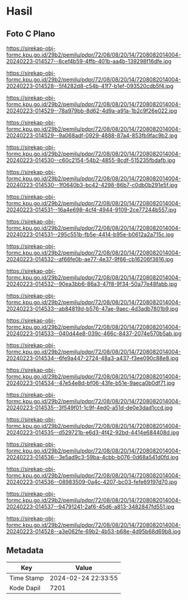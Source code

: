 # Hasil

## Foto C Plano

https://sirekap-obj-formc.kpu.go.id/29b2/pemilu/pdpr/72/08/08/20/14/7208082014004-20240223-014527--8cef4b59-4ffb-401b-aa4b-139298f16dfe.jpg

https://sirekap-obj-formc.kpu.go.id/29b2/pemilu/pdpr/72/08/08/20/14/7208082014004-20240223-014528--5f4282d8-c54b-41f7-b1ef-093520cdb5f4.jpg

https://sirekap-obj-formc.kpu.go.id/29b2/pemilu/pdpr/72/08/08/20/14/7208082014004-20240223-014529--78a979bb-8d62-4d9a-a91a-1b2c9f26e022.jpg

https://sirekap-obj-formc.kpu.go.id/29b2/pemilu/pdpr/72/08/08/20/14/7208082014004-20240223-014529--9a068adf-0929-4888-87a4-853fb9fac9b2.jpg

https://sirekap-obj-formc.kpu.go.id/29b2/pemilu/pdpr/72/08/08/20/14/7208082014004-20240223-014530--c60c2154-54b2-4855-8cdf-515235fbdafb.jpg

https://sirekap-obj-formc.kpu.go.id/29b2/pemilu/pdpr/72/08/08/20/14/7208082014004-20240223-014530--1f0640b3-bc42-4298-86b7-c0db0b291e5f.jpg

https://sirekap-obj-formc.kpu.go.id/29b2/pemilu/pdpr/72/08/08/20/14/7208082014004-20240223-014531--16a4e698-4cf4-4944-9109-2ce77244b557.jpg

https://sirekap-obj-formc.kpu.go.id/29b2/pemilu/pdpr/72/08/08/20/14/7208082014004-20240223-014531--295c551b-fb5e-4414-b95e-b0612a2a715c.jpg

https://sirekap-obj-formc.kpu.go.id/29b2/pemilu/pdpr/72/08/08/20/14/7208082014004-20240223-014532--af66fe0b-ae77-4e37-9f66-cb16206f3616.jpg

https://sirekap-obj-formc.kpu.go.id/29b2/pemilu/pdpr/72/08/08/20/14/7208082014004-20240223-014532--90ea3bb6-86a3-47f8-9f34-50a77e48fabb.jpg

https://sirekap-obj-formc.kpu.go.id/29b2/pemilu/pdpr/72/08/08/20/14/7208082014004-20240223-014533--ab84819d-b576-47ae-9aec-4d3adb7801b9.jpg

https://sirekap-obj-formc.kpu.go.id/29b2/pemilu/pdpr/72/08/08/20/14/7208082014004-20240223-014533--040d44e8-039c-466c-8437-2074e570b5ab.jpg

https://sirekap-obj-formc.kpu.go.id/29b2/pemilu/pdpr/72/08/08/20/14/7208082014004-20240223-014534--6fe9a447-2724-48a3-a437-f3ee090c88e8.jpg

https://sirekap-obj-formc.kpu.go.id/29b2/pemilu/pdpr/72/08/08/20/14/7208082014004-20240223-014534--47e54e8d-bf06-43fe-b51e-9aeca0b0df71.jpg

https://sirekap-obj-formc.kpu.go.id/29b2/pemilu/pdpr/72/08/08/20/14/7208082014004-20240223-014535--3f549f01-1c9f-4ed0-a51d-de0e3dad1ccd.jpg

https://sirekap-obj-formc.kpu.go.id/29b2/pemilu/pdpr/72/08/08/20/14/7208082014004-20240223-014535--d529721b-e6d3-4f42-92bd-4414e684408d.jpg

https://sirekap-obj-formc.kpu.go.id/29b2/pemilu/pdpr/72/08/08/20/14/7208082014004-20240223-014536--3e5ad9c3-59ba-4cbb-b076-0d68a541d0fd.jpg

https://sirekap-obj-formc.kpu.go.id/29b2/pemilu/pdpr/72/08/08/20/14/7208082014004-20240223-014536--08983509-0a4c-4207-bc03-fefe69197d70.jpg

https://sirekap-obj-formc.kpu.go.id/29b2/pemilu/pdpr/72/08/08/20/14/7208082014004-20240223-014537--94791241-2af6-45d6-a813-3482847fd551.jpg

https://sirekap-obj-formc.kpu.go.id/29b2/pemilu/pdpr/72/08/08/20/14/7208082014004-20240223-014528--a3e062fe-69b2-4b53-b68e-4d95b68d69b8.jpg


## Metadata

| Key        | Value               |
| ---------- | ------------------- |
| Time Stamp | 2024-02-24 22:33:55 |
| Kode Dapil | 7201                |



